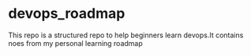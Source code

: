 # devops_roadmap
This repo is a structured repo to help beginners learn devops.It contains noes from my personal learning roadmap
